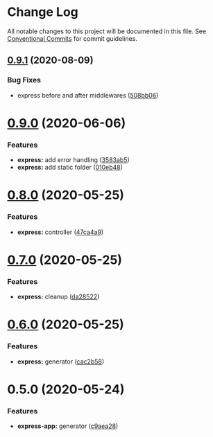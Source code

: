 # Change Log

All notable changes to this project will be documented in this file.
See [Conventional Commits](https://conventionalcommits.org) for commit guidelines.

## [0.9.1](https://github.com/dcai/common-packages/compare/@friendlyrobot/generator-express-app@0.9.0...@friendlyrobot/generator-express-app@0.9.1) (2020-08-09)


### Bug Fixes

* express before and after middlewares ([508bb06](https://github.com/dcai/common-packages/commit/508bb0676dd775652ebe4f548d9eb41ee52f0dad))





# [0.9.0](https://github.com/dcai/common-packages/compare/@friendlyrobot/generator-express-app@0.8.0...@friendlyrobot/generator-express-app@0.9.0) (2020-06-06)


### Features

* **express:** add error handling ([3583ab5](https://github.com/dcai/common-packages/commit/3583ab53b03b53c3bbefa7456978f22df3cf008a))
* **express:** add static folder ([010eb48](https://github.com/dcai/common-packages/commit/010eb48f0a053889393f1cd6ef97c673c466b211))





# [0.8.0](https://github.com/dcai/common-packages/compare/@friendlyrobot/generator-express-app@0.7.0...@friendlyrobot/generator-express-app@0.8.0) (2020-05-25)


### Features

* **express:** controller ([47ca4a9](https://github.com/dcai/common-packages/commit/47ca4a90f7aeec8d6ed1924190ff721945774412))





# [0.7.0](https://github.com/dcai/common-packages/compare/@friendlyrobot/generator-express-app@0.6.0...@friendlyrobot/generator-express-app@0.7.0) (2020-05-25)


### Features

* **express:** cleanup ([da28522](https://github.com/dcai/common-packages/commit/da285222c989ddedef9b2ced87fa20caf4bfa156))





# [0.6.0](https://github.com/dcai/common-packages/compare/@friendlyrobot/generator-express-app@0.5.0...@friendlyrobot/generator-express-app@0.6.0) (2020-05-25)


### Features

* **express:** generator ([cac2b58](https://github.com/dcai/common-packages/commit/cac2b58b78bfb6c8250125ae0ba23c54ffdc5031))





# 0.5.0 (2020-05-24)


### Features

* **express-app:** generator ([c9aea28](https://github.com/dcai/common-packages/commit/c9aea28))
